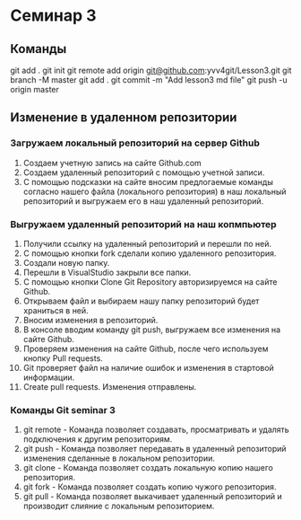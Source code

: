 # Семинар 3



## Команды
git add .
git init
git remote add origin git@github.com:yvv4git/Lesson3.git
git branch -M master
git add .
git commit -m "Add lesson3 md file"
git push -u origin master

## Изменение в удаленном репозитории

### Загружаем локальный репозиторий на сервер Github

1. Создаем учетную запись на сайте Github.com
2. Cоздаем удаленный репозиторий с помощью учетной записи.
3. С помощью подсказки на сайте вносим предлогаемые команды согласно нашего файла (локального репозитория) в наш локальный репозиторий и выгружаем его в наш удаленный репозиторий.

### Выгружаем удаленный репозиторий на наш копмпьютер

1. Получили ссылку на удаленный репозиторий и перешли по ней.
2. С помощью кнопки fork сделали копию удаленного репозитория.
3. Создали новую папку.
4. Перешли в VisualStudio закрыли все папки.
5. С помощью кнопки Clone Git Repository авторизируемся на сайте Github.
6. Открываем файл и выбираем нашу папку репозиторий будет храниться в ней.
7. Вносим изменения в репозиторий.
8. В консоле вводим команду git push, выгружаем все изменения на сайте Github.
9. Проверяем изменения на сайте Github, после чего используем кнопку Pull requests.
10. Git проверяет файл на наличие ошибок и изменения в стартовой информации.
11. Create pull requests. Изменения отправлены.

### Команды Git seminar 3

1. git remote - Команда позволяет создавать, просматривать и удалять подключения к другим репозиториям.
2. git push - Команда позволяет передавать в удаленный репозиторий изменения сделанные в локальном репозитории. 
3. git clone - Команда позволяет создать локальную копию нашего репозитория.
4. git fork - Команда позволяет создать копию чужого репозитория.
5. git pull - Команда позволяет выкачивает удаленный репозиторий и производит слияние с локальным репозиторием.

